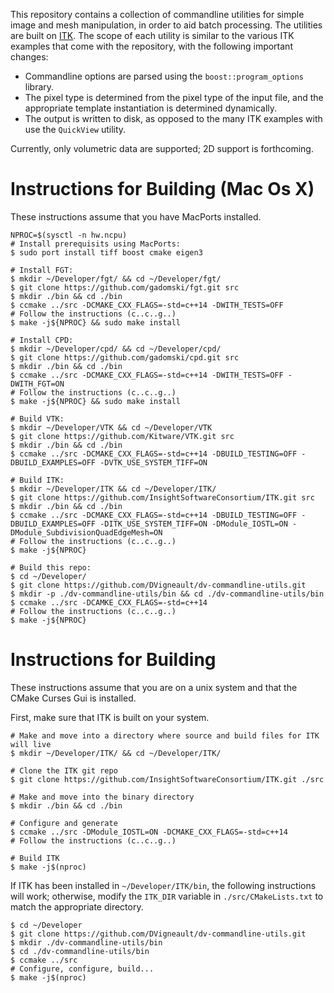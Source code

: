 This repository contains a collection of commandline utilities for simple image and mesh manipulation, in order to aid batch processing.  The utilities are built on [ITK](https://itk.org/Doxygen/html/index.html).  The scope of each utility is similar to the various ITK examples that come with the repository, with the following important changes:

- Commandline options are parsed using the `boost::program_options` library.
- The pixel type is determined from the pixel type of the input file, and the appropriate template instantiation is determined dynamically.
- The output is written to disk, as opposed to the many ITK examples with use the `QuickView` utility.

Currently, only volumetric data are supported; 2D support is forthcoming.

# Instructions for Building (Mac Os X)

These instructions assume that you have MacPorts installed.

```
NPROC=$(sysctl -n hw.ncpu)
# Install prerequisits using MacPorts:
$ sudo port install tiff boost cmake eigen3

# Install FGT:
$ mkdir ~/Developer/fgt/ && cd ~/Developer/fgt/
$ git clone https://github.com/gadomski/fgt.git src
$ mkdir ./bin && cd ./bin
$ ccmake ../src -DCMAKE_CXX_FLAGS=-std=c++14 -DWITH_TESTS=OFF
# Follow the instructions (c..c..g..)
$ make -j${NPROC} && sudo make install

# Install CPD:
$ mkdir ~/Developer/cpd/ && cd ~/Developer/cpd/
$ git clone https://github.com/gadomski/cpd.git src
$ mkdir ./bin && cd ./bin
$ ccmake ../src -DCMAKE_CXX_FLAGS=-std=c++14 -DWITH_TESTS=OFF -DWITH_FGT=ON
# Follow the instructions (c..c..g..)
$ make -j${NPROC} && sudo make install

# Build VTK:
$ mkdir ~/Developer/VTK && cd ~/Developer/VTK
$ git clone https://github.com/Kitware/VTK.git src
$ mkdir ./bin && cd ./bin
$ ccmake ../src -DCMAKE_CXX_FLAGS=-std=c++14 -DBUILD_TESTING=OFF -DBUILD_EXAMPLES=OFF -DVTK_USE_SYSTEM_TIFF=ON

# Build ITK:
$ mkdir ~/Developer/ITK && cd ~/Developer/ITK/
$ git clone https://github.com/InsightSoftwareConsortium/ITK.git src
$ mkdir ./bin && cd ./bin
$ ccmake ../src -DCMAKE_CXX_FLAGS=-std=c++14 -DBUILD_TESTING=OFF -DBUILD_EXAMPLES=OFF -DITK_USE_SYSTEM_TIFF=ON -DModule_IOSTL=ON -DModule_SubdivisionQuadEdgeMesh=ON
# Follow the instructions (c..c..g..)
$ make -j${NPROC}

# Build this repo:
$ cd ~/Developer/
$ git clone https://github.com/DVigneault/dv-commandline-utils.git
$ mkdir -p ./dv-commandline-utils/bin && cd ./dv-commandline-utils/bin
$ ccmake ../src -DCAMKE_CXX_FLAGS=-std=c++14
# Follow the instructions (c..c..g..)
$ make -j${NPROC}
```

# Instructions for Building

These instructions assume that you are on a unix system and that the CMake Curses Gui is installed.

First, make sure that ITK is built on your system.

```
# Make and move into a directory where source and build files for ITK will live
$ mkdir ~/Developer/ITK/ && cd ~/Developer/ITK/

# Clone the ITK git repo
$ git clone https://github.com/InsightSoftwareConsortium/ITK.git ./src

# Make and move into the binary directory
$ mkdir ./bin && cd ./bin

# Configure and generate
$ ccmake ../src -DModule_IOSTL=ON -DCMAKE_CXX_FLAGS=-std=c++14
# Follow the instructions (c..c..g..)

# Build ITK
$ make -j$(nproc)
```

If ITK has been installed in `~/Developer/ITK/bin`, the following instructions will work; otherwise, modify the `ITK_DIR` variable in `./src/CMakeLists.txt` to match the appropriate directory.

```
$ cd ~/Developer
$ git clone https://github.com/DVigneault/dv-commandline-utils.git
$ mkdir ./dv-commandline-utils/bin
$ cd ./dv-commandline-utils/bin
$ ccmake ../src
# Configure, configure, build...
$ make -j$(nproc)
```
